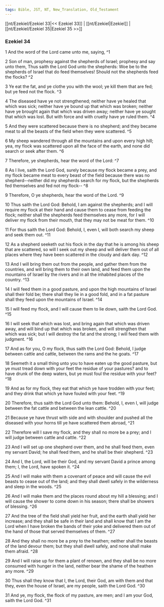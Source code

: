 ```yaml
---
tags: Bible, JST, NT, New_Translation, Old_Testament
---
```


[[nt/Ezekiel/Ezekiel 33|<< Ezekiel 33]] | [[nt/Ezekiel|Ezekiel]] | [[nt/Ezekiel/Ezekiel 35|Ezekiel 35 >>]]

### Ezekiel 34

1 And the word of the Lord came unto me, saying,  ^1

2 Son of man, prophesy against the shepherds of Israel; prophesy and say unto them, Thus saith the Lord God unto the shepherds: Woe be to the shepherds of Israel that do feed themselves! Should not the shepherds feed the flocks?  ^2

3 Ye eat the fat, and ye clothe you with the wool; ye kill them that are fed; but ye feed not the flock.  ^3

4 The diseased have ye not strengthened; neither have ye healed that which was sick; neither have ye bound up that which was broken; neither have ye brought again that which was driven away; neither have ye sought that which was lost. But with force and with cruelty have ye ruled them.  ^4

5 And they were scattered because there is no shepherd; and they became meat to all the beasts of the field when they were scattered.  ^5

6 My sheep wandered through all the mountains and upon every high hill; yea, my flock was scattered upon all the face of the earth, and none did search or seek after them.  ^6

7 Therefore, ye shepherds, hear the word of the Lord:  ^7

8 As I live, saith the Lord God, surely because my flock became a prey, and my flock became meat to every beast of the field because there was no shepherd\--neither did my shepherds search for my flock, but the shepherds fed themselves and fed not my flock\--  ^8

9 Therefore, O ye shepherds, hear the word of the Lord.  ^9

10 Thus saith the Lord God: Behold, I am against the shepherds; and I will require my flock at their hand and cause them to cease from feeding the flock; neither shall the shepherds feed themselves any more, for I will deliver my flock from their mouth, that they may not be meat for them.  ^10

11 For thus saith the Lord God: Behold, I, even I, will both search my sheep and seek them out.  ^11

12 As a shepherd seeketh out his flock in the day that he is among his sheep that are scattered, so will I seek out my sheep and will deliver them out of all places where they have been scattered in the cloudy and dark day.  ^12

13 And I will bring them out from the people, and gather them from the countries, and will bring them to their own land, and feed them upon the mountains of Israel by the rivers and in all the inhabited places of the country.  ^13

14 I will feed them in a good pasture, and upon the high mountains of Israel shall their fold be; there shall they lie in a good fold, and in a fat pasture shall they feed upon the mountains of Israel.  ^14

15 I will feed my flock, and I will cause them to lie down, saith the Lord God.  ^15

16 I will seek that which was lost, and bring again that which was driven away, and will bind up that which was broken, and will strengthen that which was sick; but I will destroy the fat and the strong; I will feed them with judgment.  ^16

17 And as for you, O my flock, thus saith the Lord God: Behold, I judge between cattle and cattle, between the rams and the he goats.  ^17

18 Seemeth it a small thing unto you to have eaten up the good pasture, but ye must tread down with your feet the residue of your pastures? and to have drunk of the deep waters, but ye must foul the residue with your feet?  ^18

19 And as for my flock, they eat that which ye have trodden with your feet; and they drink that which ye have fouled with your feet.  ^19

20 Therefore, thus saith the Lord God unto them: Behold, I, even I, will judge between the fat cattle and between the lean cattle.  ^20

21 Because ye have thrust with side and with shoulder and pushed all the diseased with your horns till ye have scattered them abroad,  ^21

22 Therefore will I save my flock, and they shall no more be a prey; and I will judge between cattle and cattle.  ^22

23 And I will set up one shepherd over them, and he shall feed them, even my servant David; he shall feed them, and he shall be their shepherd.  ^23

24 And I, the Lord, will be their God, and my servant David a prince among them; I, the Lord, have spoken it.  ^24

25 And I will make with them a covenant of peace and will cause the evil beasts to cease out of the land; and they shall dwell safely in the wilderness and sleep in the woods.  ^25

26 And I will make them and the places round about my hill a blessing; and I will cause the shower to come down in his season; there shall be showers of blessing.  ^26

27 And the tree of the field shall yield her fruit, and the earth shall yield her increase; and they shall be safe in their land and shall know that I am the Lord when I have broken the bands of their yoke and delivered them out of the hand of those that served themselves of them.  ^27

28 And they shall no more be a prey to the heathen; neither shall the beasts of the land devour them; but they shall dwell safely, and none shall make them afraid.  ^28

29 And I will raise up for them a plant of renown, and they shall be no more consumed with hunger in the land, neither bear the shame of the heathen any more.  ^29

30 Thus shall they know that I, the Lord, their God, am with them and that they, even the house of Israel, are my people, saith the Lord God.  ^30

31 And ye, my flock, the flock of my pasture, are men; and I am your God, saith the Lord God.  ^31

 
